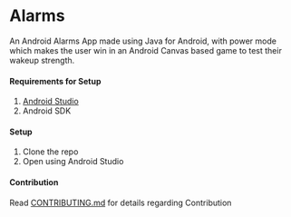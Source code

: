 # Alarms

An Android Alarms App made using Java for Android, with power mode which makes the user win in an Android Canvas based game to test their wakeup strength.

#### Requirements for Setup

1. [Android Studio](https://developer.android.com/studio)
2. Android SDK

#### Setup

1. Clone the repo
2. Open using Android Studio


#### Contribution

Read [CONTRIBUTING.md](CONTRIBUTING.md) for details regarding Contribution

